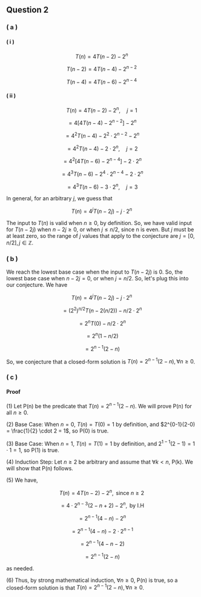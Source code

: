 ## Question 2

### ( a )

#### ( i )

$$T(n) = 4T(n-2) - 2^{n}$$

$$T(n-2) = 4T(n-4) - 2^{n-2}$$

$$T(n-4) = 4T(n-6) - 2^{n-4}$$

#### ( ii )

$$T(n) = 4T(n-2) - 2^{n}, \quad j=1$$

$$=4[4T(n-4) - 2^{n-2}] - 2^{n}$$

$$= 4^2T(n-4) - 2^2 \cdot 2^{n-2} - 2^{n}$$

$$= 4^2T(n-4) - 2 \cdot 2^{n}, \quad j=2$$

$$= 4^2[4T(n-6) - 2^{n-4}] - 2 \cdot 2^{n}$$

$$= 4^3T(n-6) - 2^4 \cdot 2^{n-4} - 2 \cdot 2^{n}$$

$$= 4^3T(n-6) - 3 \cdot 2^{n}, \quad j=3$$

In general, for an arbitrary $j$, we guess that 

$$T(n) = 4^jT(n-2j) - j \cdot 2^n$$

The input to $T(n)$ is valid when $n \geq 0$, by definition. So, we have valid input for $T(n-2j)$ when $n-2j \geq 0$, or when $j \leq n/2$, since n is even. But $j$ must be at least zero, so the range of $j$ values that apply to the conjecture are $j = [0, n/2], j \in \mathbb{Z}$. 

### ( b )

We reach the lowest base case when the input to $T(n-2j)$ is $0$. So, the lowest base case when $n-2j = 0$, or when $j = n/2$. So, let's plug this into our conjecture. We have 

$$T(n) = 4^jT(n-2j) - j \cdot 2^n$$

$$= (2^2)^{n/2}T(n-2(n/2)) - n/2 \cdot 2^n$$

$$= 2^nT(0) - n/2 \cdot 2^n$$

$$= 2^n(1 - n/2)$$

$$= 2^{n-1}(2 - n)$$

So, we conjecture that a closed-form solution is $T(n) = 2^{n-1}(2 - n), \forall n \geq 0$.

### ( c )

#### Proof

(1) Let P(n) be the predicate that $T(n) = 2^{n-1}(2-n)$. We will prove P(n) for all $n \geq 0$.

(2) Base Case: When $n=0$, $T(n) = T(0) = 1$ by definition, and $2^{0-1}(2-0) = \frac{1}{2} \cdot 2 = 1$, so P(0) is true. 

(3) Base Case: When $n=1$, $T(n) = T(1) = 1$ by definition, and $2^{1-1}(2-1) = 1 \cdot 1 = 1$, so P(1) is true. 

(4) Induction Step: Let $n \geq 2$ be arbitrary and assume that $\forall k < n$, P(k). We will show that P(n) follows.

(5) We have,

$$T(n) = 4T(n - 2) - 2^n, \text{ since } n \geq 2$$

$$= 4 \cdot 2^{n-3}(2 - n + 2) - 2^n, \text{ by I.H}$$

$$= 2^{n-1}(4 - n) - 2^n$$

$$= 2^{n-1}(4 - n) - 2 \cdot 2^{n-1}$$

$$= 2^{n-1}(4 - n - 2)$$

$$= 2^{n-1}(2 - n)$$

as needed.

(6) Thus, by strong mathematical induction, $\forall n \geq 0$, P(n) is true, so a closed-form solution is that $T(n) = 2^{n-1}(2-n), \forall n \geq 0$.

